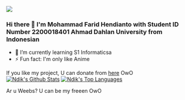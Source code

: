 ![](https://komarev.com/ghpvc/?username=IRedDragonICY&color=green)

### Hi there 👋 I'm Mohammad Farid Hendianto with Student ID Number 2200018401 Ahmad Dahlan University  from Indonesian


- 🌱 I’m currently learning S1 Informaticsa
- ⚡ Fun fact: I'm only like Anime

If you like my project, U can donate from [here](https://saweria.co/Ndikk) OwO
<br/>
    <a href="https://github.com/IRedDragonICY/github-readme-stats"><img alt="Ndik's Github Stats" src="https://github-readme-stats.vercel.app/api?username=IRedDragonICY&show_icons=true&count_private=true&theme=react&hide_border=true&bg_color=0D1117" /></a>
      <a href="https://github.com/IRedDragonICY/github-readme-stats"><img alt="Ndik's Top Languages" src="https://github-readme-stats.vercel.app/api/top-langs/?username=IRedDragonICY&langs_count=8&count_private=true&layout=compact&theme=react&hide_border=true&bg_color=0D1117" /></a>

Ar u Weebs?
U can be my freeen OwO
